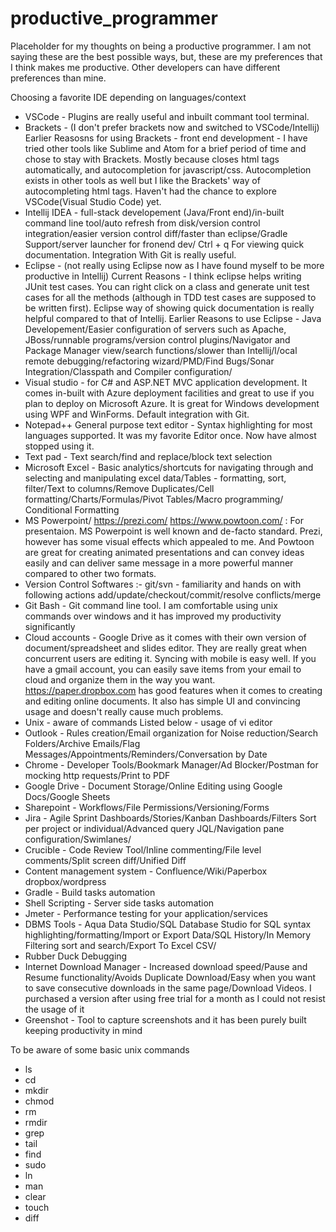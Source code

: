 # productive_programmer
Placeholder for my thoughts on being a productive programmer. I am not saying these are the best possible ways, but, these are my preferences that I think makes me productive. Other developers can have different preferences than mine. 

Choosing a favorite IDE depending on languages/context
* VSCode - Plugins are really useful and inbuilt commant tool terminal. 
* Brackets - (I don't prefer brackets now and switched to VSCode/Intellij) 
  Earlier Reasosns for using Brackets - front end development -  I have tried other tools like Sublime and Atom for a brief period of time and chose to stay with Brackets. Mostly because closes html tags automatically, and autocompletion for javascript/css. Autocompletion exists in other tools as well but I like the Brackets' way of autocompleting html tags.  Haven't had the chance to explore VSCode(Visual Studio Code) yet.
* Intellij IDEA - full-stack developement (Java/Front end)/in-built command line tool/auto refresh from disk/version control integration/easier version control diff/faster than eclipse/Gradle Support/server launcher for fronend dev/
  Ctrl + q For viewing quick documentation. 
  Integration With Git is really useful. 
* Eclipse - (not really using Eclipse now as I have found myself to be more productive in Intellij) 
      Current Reasons - I think eclipse helps writing JUnit test cases. You can right click on a class and generate unit test cases for all the methods (although in TDD test cases are supposed to be written first). Eclipse way of showing quick documentation is really helpful compared to that of Intellij. 
      Earlier Reasons to use Eclipse - Java Developement/Easier configuration of servers such as Apache, JBoss/runnable programs/version control plugins/Navigator and Package Manager view/search functions/slower than Intellij/l/ocal remote debugging/refactoring wizard/PMD/Find Bugs/Sonar Integration/Classpath and Compiler configuration/
* Visual studio - for C# and ASP.NET MVC application development. It comes in-built with Azure deployment facilities and great to use if you plan to deploy on Microsoft Azure. It is great for Windows development using WPF and WinForms. Default integration with Git.  
* Notepad++ General purpose text editor - Syntax highlighting for most languages supported. It was my favorite Editor once. Now have almost stopped using it. 
* Text pad - Text search/find and replace/block text selection 
* Microsoft Excel - Basic analytics/shortcuts for navigating through and selecting and manipulating excel data/Tables - formatting, sort, filter/Text to columns/Remove Duplicates/Cell formatting/Charts/Formulas/Pivot Tables/Macro programming/ Conditional Formatting
* MS Powerpoint/ https://prezi.com/ https://www.powtoon.com/ : For presentaion. MS Powerpoint is well known and de-facto standard. Prezi, however has some visual effects which appealed to me. And Powtoon are great for creating animated presentations and can convey ideas easily and can deliver same message in a more powerful manner compared to other two formats. 
* Version Control Softwares :- git/svn - familiarity and hands on with following actions add/update/checkout/commit/resolve conflicts/merge
* Git Bash - Git command line tool. I am comfortable using unix commands over windows and it has improved my productivity significantly
* Cloud accounts - Google Drive as it comes with their own version of document/spreadsheet and slides editor. They are really great when concurrent users are editing it. Syncing with mobile is easy well. If you have a gmail account, you can easily save items from your email to cloud and organize them in the way you want. https://paper.dropbox.com has good features when it comes to creating and editing online documents. It also has simple UI and convincing usage and doesn't really cause much problems.  
* Unix - aware of commands Listed below - usage of vi editor
* Outlook - Rules creation/Email organization for Noise reduction/Search Folders/Archive Emails/Flag Messages/Appointments/Reminders/Conversation by Date
* Chrome - Developer Tools/Bookmark Manager/Ad Blocker/Postman for mocking http requests/Print to PDF
* Google Drive - Document Storage/Online Editing using Google Docs/Google Sheets
* Sharepoint - Workflows/File Permissions/Versioning/Forms
* Jira - Agile Sprint Dashboards/Stories/Kanban Dashboards/Filters Sort per project or individual/Advanced query JQL/Navigation pane configuration/Swimlanes/
* Crucible - Code Review Tool/Inline commenting/File level comments/Split screen diff/Unified Diff
* Content management system - Confluence/Wiki/Paperbox dropbox/wordpress
* Gradle - Build tasks automation
* Shell Scripting - Server side tasks automation 
* Jmeter - Performance testing for your application/services
* DBMS Tools - Aqua Data Studio/SQL Database Studio for SQL syntax highlighting/formatting/Import or Export Data/SQL History/In Memory Filtering sort and search/Export To Excel CSV/
* Rubber Duck Debugging
* Internet Download Manager - Increased download speed/Pause and Resume functionality/Avoids Duplicate Download/Easy when you want to save consecutive downloads in the same page/Download Videos. I purchased a version after using free trial for a month as I could not resist the usage of it
* Greenshot - Tool to capture screenshots and it has been purely built keeping productivity in mind


To be aware of some basic unix commands

* ls
* cd
* mkdir
* chmod
* rm 
* rmdir
* grep
* tail
* find
* sudo
* ln
* man
* clear
* touch
* diff

